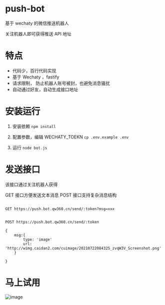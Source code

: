 # push-bot

基于 wechaty 的微信推送机器人

关注机器人即可获得推送 API 地址

# 特点

-   代码少，百行代码实现
-   基于 Wechaty ，fastify
-   请求限制， 防止机器人账号被封，也避免消息骚扰
-   自动通过好友，自动生成接口地址

# 安装运行

1. 安装依赖 `npm install`

2. 配置参数，编辑 WECHATY_TOEKN `cp .env.example .env`

3. 运行 `node bot.js`

# 发送接口

该接口通过关注机器人获得

GET 接口方便发送文本消息
POST 接口支持复杂消息结构

```

GET https://push.bot.qw360.cn/send/:token?msg=xxx


POST https://push.bot.qw360.cn/send/:token

{
	msg:{
		type: 'image'
		url: 'http://wimg.caidan2.com/cuimage/20210722084325_zvqW3V_Screenshot.png'
	}

}

```

# 马上试用

![image](https://user-images.githubusercontent.com/543287/126447077-48823663-cf5d-433b-b51d-8096f634477d.png)

